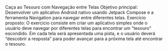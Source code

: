 Caça ao Tesouro com Navegação entre Telas
Objetivo principal: 
Desenvolver um aplicativo Android nativo usando Jetpack Compose e a ferramenta 
Navigation para navegar entre diferentes telas.
Exercício proposto:
O exercício consiste em criar um aplicativo simples onde o usuário deve navegar por 
diferentes telas para encontrar um "tesouro" escondido. Em cada tela será apresentada 
uma pista, e o usuário deverá “descobrir a resposta” para poder avançar para a próxima 
tela até encontrar o tesouro.
